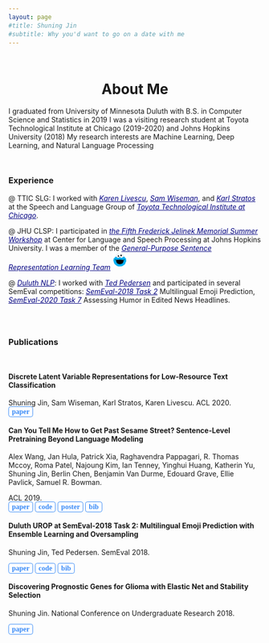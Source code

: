 ```yaml
---
layout: page
#title: Shuning Jin
#subtitle: Why you'd want to go on a date with me
---
```


<style>
.button {
  font: bold 14px Palatino;
  text-decoration: none;
  background-color: #FFFFFF;
  color: #388af7;
  padding: 2px 6px 2px 6px;
  border-top: 1px solid #388af7;
  border-right: 1px solid  #388af7;
  border-bottom: 1px solid  #388af7;
  border-left: 1px solid  #388af7;
  border-radius:0.3em;
}
.link {
  border: none;
  color: #000080;
}
.bluetext {
  display: inline;
  color: #388af7;
}
</style>


<div style="height:1em"> </div>
<h1 style="text-align:center;">About Me</h1>

I graduated from University of Minnesota Duluth with B.S. in Computer Science and Statistics in 2019 <i class="fa fa-paw"></i> I was a visiting research student at Toyota Technological Institute at Chicago (2019-2020) and Johns Hopkins University (2018) <i class="fa fa-paw"></i> My research interests are Machine Learning, Deep Learning, and Natural Language Processing <i class="fa fa-paw"></i>

<!--
<span class="fa fa-paper-plane-o about-icon"></span>
<span class="fa fa-graduation-cap about-icon"></span>
<span class="fa fa-paper-plane about-icon"></span>
<span class="fa fa-rocket about-icon"></span>
<span class="fa fa-search about-icon"></span>
-->

<!-- https://ttic.uchicago.edu/~klivescu/SLATTIC/
https://www.d.umn.edu/~tpederse/group.html
[General-Purpose Sentence Representation Learning Team](https://jsalt18-sentence-repl.github.io)
[SemEval-2018 Task 2: Multilingual Emoji Prediction](https://competitions.codalab.org/competitions/17344)
[SemEval-2020 Task 7: Assessing Humor in Edited News Headlines](https://competitions.codalab.org/competitions/20970).
[Ted Pedersen](https://www.d.umn.edu/~tpederse/)
-->


<!-- <p class="about-text">
<span class="fa fa-graduation-cap about-icon"></span>
I graduated from University of Minnesota Duluth with B.S. in Computer Science and Statistics in 2019.
</p>

<p class="about-text">
<span class="fa fa-search about-icon"></span>
My research interests are: Machine Learning, Deep Learning, and Natural Language Processing.
</p>

<p class="about-text">
<span class="fa fa-search about-icon"></span>
Visiting research student at: Toyota Technological Institute at Chicago (2019-2020), Johns Hopkins University (2018).
</p> -->

<!--
<p class="about-text">
<span class="fa fa-globe about-icon"></span>
I am from <a href="https://en.wikipedia.org/wiki/Wenzhou">Wenzhou</a>, China.
My Chinese name is <img src="/img/my_chinese_name.png" alt="" style="height:30px;margin-bottom:10px;">.
</p>
-->
<!--<span style="font-family:STKaiti;font-weight:bold;">  </span>. -->


<div style="height:1em"> </div>

### Experience


<!-- <span class="bluetext">@ TTIC SLG</span>: -->
@ TTIC SLG: I worked with
<a href="https://ttic.uchicago.edu/~klivescu/" class="link">*Karen Livescu*</a>,
<a href="https://swiseman.github.io" class="link">*Sam Wiseman*</a>, and
<a href="http://karlstratos.com" class="link">*Karl Stratos*</a>
at the Speech and Language Group of
<a href="https://www.ttic.edu" class="link">*Toyota Technological Institute at Chicago*</a>.



<!-- @ JHU CLSP:  -->
<!-- <a class="button">@ JHU CLSP</a> -->
<!-- <span class="bluetext"> @ JHU CLSP </span>:  -->
@ JHU CLSP: I participated in
<a href="https://www.clsp.jhu.edu/workshops/18-workshop/" class="link">*the Fifth Frederick Jelinek Memorial Summer Workshop*</a>
at Center for Language and Speech Processing at Johns Hopkins University. I was a member of the
<a href="https://jsalt18-sentence-repl.github.io" class="link">*General-Purpose Sentence Representation Learning Team*</a>
<img src="/img/cookie_monster.png" alt="cookie monster" style="height:30px;margin-bottom:5px;">


<!-- @ Duluth NLP -->
<!-- <a class="button">@ Duluth NLP</a> -->
<!-- <span class="bluetext">@ Duluth NLP</span>: -->


@ <a href="https://www.d.umn.edu/~tpederse/group.html" class="link">*Duluth NLP*</a>: I worked with <a href="https://www.d.umn.edu/~tpederse/" class="link">*Ted Pedersen*</a>
and participated in several SemEval competitions:
<a href="https://competitions.codalab.org/competitions/17344" class="link">*SemEval-2018 Task 2*</a>
Multilingual Emoji Prediction,
<a href="https://competitions.codalab.org/competitions/20970" class="link">*SemEval-2020 Task 7*</a>
Assessing Humor in Edited News Headlines.



<!-- Here are some projects I have worked on: -->

<!--

#### Sentence Representation Learning
- In the summer of 2018, I participated in [the Fifth Frederick Jelinek Memorial Summer Workshop](https://www.clsp.jhu.edu/workshops/18-workshop/) at Center for Language and Speech Processing (CLSP) at Johns Hopkins University. I was a member of the [General-Purpose Sentence Representation Learning Team](https://jsalt18-sentence-repl.github.io) <img src="/img/cookie_monster.png" alt="" style="height:30px;margin-bottom:5px;">

<div style="height:1em"> </div>

 -->


<!-- #### Multilingual Emoji Prediction for Tweets
- I took part in [SemEval-2018 Task 2: Multilingual Emoji Prediction](https://competitions.codalab.org/competitions/17344) with Ted Pedersen. Our ensemble classifier ranked 18/47 in Subtask 1 English, and 5/20 in Subtask 2 Spanish. -->

<!-- 😊 😛 😄 😮
- I am now improving the system with deep learning <span class="fa fa-magic"> </span>
-->

<!-- <div style="height:1em"> </div>
#### Gene Selection for Survival Data with Glioma
- Within a pool of thousands of genes, which ones can be used to predict survival risks of brain tumor patients? In the fall of 2017, I conducted a biostatistics-centric project, investigating survival analysis and variable selection. -->
<!--  [UROP](https://ugresearch.umn.edu/urop)-->
<div style="height:2em"> </div>

### Publications
<div style="height:1em"> </div>


#### Discrete Latent Variable Representations for Low-Resource Text Classification

Shuning Jin, Sam Wiseman, Karl Stratos, Karen Livescu. ACL 2020. <br>
<a href="https://arxiv.org/abs/2006.06226" class="button">paper</a>

<!-- [[Paper]](https://arxiv.org/abs/2006.06226) -->


#### Can You Tell Me How to Get Past Sesame Street? Sentence-Level Pretraining Beyond Language Modeling
Alex Wang, Jan Hula, Patrick Xia, Raghavendra Pappagari, R. Thomas Mccoy, Roma Patel, Najoung Kim, Ian Tenney, Yinghui Huang, Katherin Yu, Shuning Jin, Berlin Chen, Benjamin Van Durme, Edouard Grave, Ellie Pavlick, Samuel R. Bowman.
<!--  In Proceedings of the Annual Meeting of the Association for Computational Linguistics (ACL). -->
ACL 2019. <br>
<a href="https://arxiv.org/abs/1812.10860" class="button">paper</a>
<a href="https://github.com/nyu-mll/jiant/tree/bert-friends-exps" class="button">code</a>
<a href="/img/poster_wang19tell.pdf" class="button">poster</a>
<a href="https://www.aclweb.org/anthology/P19-1439.bib" class="button">bib</a>

<!-- [[Paper]](https://arxiv.org/pdf/1812.10860.pdf)
[[Code]](https://github.com/nyu-mll/jiant/tree/bert-friends-exps)
[[BibTeX]](https://www.aclweb.org/anthology/P19-1439.bib)
[[Poster]](/img/poster_wang19tell.pdf) -->

#### Duluth UROP at SemEval-2018 Task 2: Multilingual Emoji Prediction with Ensemble Learning and Oversampling
Shuning Jin, Ted Pedersen. SemEval 2018. <br>
<!--  In Proceedings of International Workshop on Semantic Evaluation (SemEval). -->
<a href="https://aclweb.org/anthology/S18-1077" class="button">paper</a>
<a href="https://github.com/shuningjin/SemEval2018-Task2-EmojiDetection" class="button">code</a>
<a href="https://www.aclweb.org/anthology/S18-1077.bib" class="button">bib</a>

<!-- [[Paper]](https://aclweb.org/anthology/S18-1077)
[[Code]](https://github.com/shuningjin/SemEval2018-Task2-EmojiDetection)
[[BibTeX]](https://www.aclweb.org/anthology/S18-1077.bib) -->

#### Discovering Prognostic Genes for Glioma with Elastic Net and Stability Selection
Shuning Jin. National Conference on Undergraduate Research 2018. <br>
<!--  In Proceedings of National Conference on Undergraduate Research (NCUR). -->
<a href="https://www.ncurproceedings.org/ojs/index.php/NCUR2018/article/download/2687/1396" class="button">paper</a>
<!-- [[Paper]](http://www.ncurproceedings.org/ojs/index.php/NCUR2018/article/view/2687/1396) -->
